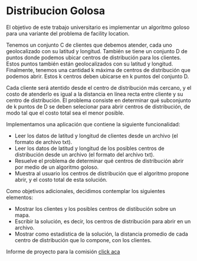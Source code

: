 # Distribucion Golosa

El objetivo de este trabajo universitario es implementar un algoritmo goloso para una variante del problema de facility location.

Tenemos un conjunto C de clientes que debemos atender, cada uno geolocalizado con su latitud y longitud. También se tiene un conjunto D de puntos donde podemos ubicar centros de distribución para los clientes.
Estos puntos también están geolocalizados con su latitud y longitud. Finalmente, tenemos una cantidad k máxima de centros de distribución que podemos abrir. Estos k centros deben ubicarse en k puntos del conjunto D.

Cada cliente será atentido desde el centro de distribución más cercano, y el costo de atenderlo es igual a la distancia en línea recta entre cliente y su centro de distribución.
El problema consiste en determinar qué subconjunto de k puntos de D se deben selecionar para abrir centros de distribución, de modo tal que el costo total sea el menor posible. 

Implementamos una aplicación que contiene la siguiente funcionalidad:
* Leer los datos de latitud y longitud de clientes desde un archivo (el formato de archivo txt).
* Leer los datos de latitud y longitud de los posibles centros de distribución desde un archivo (el formato del archivo txt).
* Resuelve el problema de determinar qué centros de distribución abrir por medio de un algoritmo goloso.
* Muestra al usuario los centros de distribución que el algoritmo propone abrir, y el costo total de esta solución.

Como objetivos adicionales, decidimos contemplar los siguientes elementos:
* Mostrar los clientes y los posibles centros de distibución sobre un mapa.
* Escribir la solución, es decir, los centros de distribución para abrir en un archivo.
* Mostrar como estadística de la solución, la distancia promedio de cada centro de distribución que lo compone, con los clientes.

Informe de proyecto para la comisión [click aca](https://drive.google.com/file/d/1l8Js1ls_4w2vLZ4fAR4_Y9SFnl9zvG_H/view?usp=drive_link)
